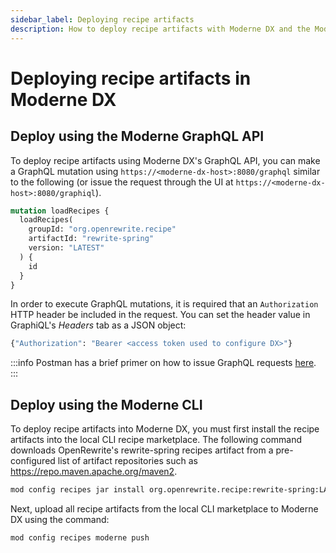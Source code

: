 ```yaml
---
sidebar_label: Deploying recipe artifacts
description: How to deploy recipe artifacts with Moderne DX and the Moderne CLI.
---
```


# Deploying recipe artifacts in Moderne DX

## Deploy using the Moderne GraphQL API

To deploy recipe artifacts using Moderne DX's GraphQL API, you can make a GraphQL mutation using `https://<moderne-dx-host>:8080/graphql` similar to the following (or issue the request through the UI at `https://<moderne-dx-host>:8080/graphiql`).

```graphql
mutation loadRecipes {
  loadRecipes(
    groupId: "org.openrewrite.recipe"
    artifactId: "rewrite-spring"
    version: "LATEST"
  ) {
    id
  }
}
```

In order to execute GraphQL mutations, it is required that an `Authorization` HTTP header be included in the request. You can set the header value in GraphiQL's _Headers_ tab as a JSON object:

```bash
{"Authorization": "Bearer <access token used to configure DX>"}
```

:::info
Postman has a brief primer on how to issue GraphQL requests [here](https://learning.postman.com/docs/sending-requests/graphql/graphql-http/).
:::

## Deploy using the Moderne CLI

To deploy recipe artifacts into Moderne DX, you must first install the recipe artifacts into the local CLI recipe marketplace. The following command downloads OpenRewrite's rewrite-spring recipes artifact from a pre-configured list of artifact repositories such as https://repo.maven.apache.org/maven2.

```bash
mod config recipes jar install org.openrewrite.recipe:rewrite-spring:LATEST
```

Next, upload all recipe artifacts from the local CLI marketplace to Moderne DX using the command:

```bash
mod config recipes moderne push
```
